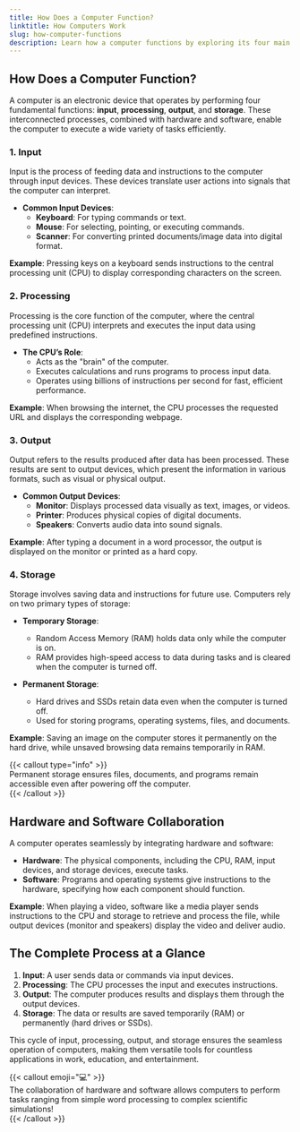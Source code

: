 ```yaml
---
title: How Does a Computer Function?  
linktitle: How Computers Work  
slug: how-computer-functions  
description: Learn how a computer functions by exploring its four main processes—input, processing, output, and storage—and how hardware and software work together.  
---
```


## How Does a Computer Function?  

A computer is an electronic device that operates by performing four fundamental functions: **input**, **processing**, **output**, and **storage**. These interconnected processes, combined with hardware and software, enable the computer to execute a wide variety of tasks efficiently.


### 1. **Input**  

Input is the process of feeding data and instructions to the computer through input devices. These devices translate user actions into signals that the computer can interpret.  

- **Common Input Devices**:  
  - **Keyboard**: For typing commands or text.  
  - **Mouse**: For selecting, pointing, or executing commands.  
  - **Scanner**: For converting printed documents/image data into digital format.  

**Example**: Pressing keys on a keyboard sends instructions to the central processing unit (CPU) to display corresponding characters on the screen.


### 2. **Processing**  

Processing is the core function of the computer, where the central processing unit (CPU) interprets and executes the input data using predefined instructions.  

- **The CPU’s Role**:  
  - Acts as the "brain" of the computer.  
  - Executes calculations and runs programs to process input data.  
  - Operates using billions of instructions per second for fast, efficient performance.  

**Example**: When browsing the internet, the CPU processes the requested URL and displays the corresponding webpage.  


### 3. **Output**  

Output refers to the results produced after data has been processed. These results are sent to output devices, which present the information in various formats, such as visual or physical output.  

- **Common Output Devices**:  
  - **Monitor**: Displays processed data visually as text, images, or videos.  
  - **Printer**: Produces physical copies of digital documents.  
  - **Speakers**: Converts audio data into sound signals.  

**Example**: After typing a document in a word processor, the output is displayed on the monitor or printed as a hard copy.  


### 4. **Storage**  

Storage involves saving data and instructions for future use. Computers rely on two primary types of storage:  

- **Temporary Storage**:  
  - Random Access Memory (RAM) holds data only while the computer is on.  
  - RAM provides high-speed access to data during tasks and is cleared when the computer is turned off.  

- **Permanent Storage**:  
  - Hard drives and SSDs retain data even when the computer is turned off.  
  - Used for storing programs, operating systems, files, and documents.  

**Example**: Saving an image on the computer stores it permanently on the hard drive, while unsaved browsing data remains temporarily in RAM.  

{{< callout type="info" >}}  
Permanent storage ensures files, documents, and programs remain accessible even after powering off the computer.  
{{< /callout >}}  


## Hardware and Software Collaboration  

A computer operates seamlessly by integrating hardware and software:  
- **Hardware**: The physical components, including the CPU, RAM, input devices, and storage devices, execute tasks.  
- **Software**: Programs and operating systems give instructions to the hardware, specifying how each component should function.  

**Example**: When playing a video, software like a media player sends instructions to the CPU and storage to retrieve and process the file, while output devices (monitor and speakers) display the video and deliver audio.  


## The Complete Process at a Glance  

1. **Input**: A user sends data or commands via input devices.  
2. **Processing**: The CPU processes the input and executes instructions.  
3. **Output**: The computer produces results and displays them through the output devices.  
4. **Storage**: The data or results are saved temporarily (RAM) or permanently (hard drives or SSDs).  

This cycle of input, processing, output, and storage ensures the seamless operation of computers, making them versatile tools for countless applications in work, education, and entertainment.  

{{< callout emoji="💻" >}}  
The collaboration of hardware and software allows computers to perform tasks ranging from simple word processing to complex scientific simulations!  
{{< /callout >}}  